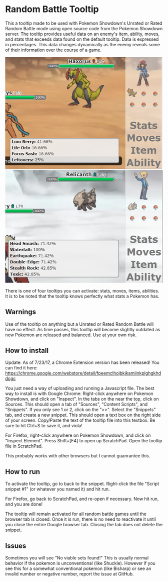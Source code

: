 Random Battle Tooltip
========================================================================

This a tooltip made to be used with Pokemon Showdown's Unrated or Rated Random Battle mode using open source code from the Pokemon Showdown server.
The tooltip provides useful data on an enemy's item, ability, moves, and stats that exceeds data found on the default tooltip.
Data is expressed in percentages. This data changes dynamically as the enemy reveals some of their information over the course of a game.

![Screenshot](/screenshots/Haxorus.PNG)
![Screenshot](/screenshots/Moves.PNG)

There is one of four tooltips you can activate: stats, moves, items, abilities.
It is to be noted that the tooltip knows perfectly what stats a Pokemon has.

Warnings
------------------------------------------------------------------------

Use of the tooltip on anything but a Unrated or Rated Random Battle will have no effect.
As time passes, this tooltip will become slightly outdated as new Pokemon are released and balanced. Use at your own risk.

How to install
------------------------------------------------------------------------

Update: As of 7/23/17, a Chrome Extension version has been released! You can find it here: https://chrome.google.com/webstore/detail/fpeemclhojbkjkamiinkplghgkhddcgc

You just need a way of uploading and running a Javascript file. The best way to install is with Google Chrome:
Right-click anywhere on Pokemon Showdown, and click on "Inspect". In the tabs on the near the top, click on Sources.
This should open a tab of "Sources", "Content Scripts", and "Snippets". If you only see 1 or 2, click on the ">>".
Select the "Snippets" tab, and create a new snippet. This should open a text box on the right side of your screen.
Copy/Paste the text of the tooltip file into this textbox. Be sure to hit Ctrl+S to save it, and viola!

For Firefox, right-click anywhere on Pokemon Showdown, and click on "Inspect Element". Press Shift+[F4] to open up ScratchPad.
Open the tooltip file in ScratchPad.

This probably works with other browsers but I cannot guanrantee this.

How to run
------------------------------------------------------------------------

To activate the tooltip, go to back to the snippet. Right-click the file "Script snippet #1" (or whatever you named it) and hit run.

For Firefox, go back to ScratchPad, and re-open if necessary. Now hit run, and you are done!

The tooltip will remain activated for all random battle games until the browser tab is closed.
Once it is run, there is no need to reactivate it until you close the entire Google browser tab.
Closing the tab does not delete the snippet.

Issues
------------------------------------------------------------------------

Sometimes you will see "No viable sets found!" This is usually normal behavior if the pokemon is unconventional (like Shuckle).
However if you see this for a somewhat conventional pokemon (like Bisharp) or see an invalid number or negative number, report the issue at GitHub.